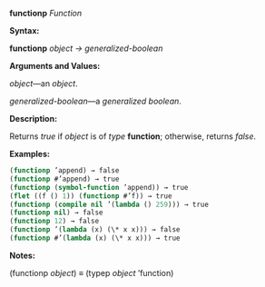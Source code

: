 **functionp** *Function* 



**Syntax:** 



**functionp** *object → generalized-boolean* 



**Arguments and Values:** 



*object*—an *object*. 



*generalized-boolean*—a *generalized boolean*. 



**Description:** 



Returns *true* if *object* is of *type* **function**; otherwise, returns *false*. 



**Examples:**
```lisp
(functionp ’append) → false 
(functionp #’append) → true 
(functionp (symbol-function ’append)) → true 
(flet ((f () 1)) (functionp #’f)) → true 
(functionp (compile nil ’(lambda () 259))) → true 
(functionp nil) → false 
(functionp 12) → false 
(functionp ’(lambda (x) (\* x x))) → false 
(functionp #’(lambda (x) (\* x x))) → true 
```
**Notes:** 



(functionp *object*) *≡* (typep *object* ’function) 



